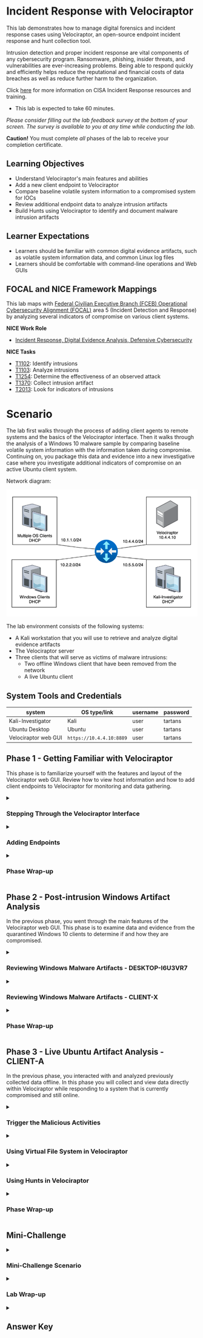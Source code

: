 # Incident Response with Velociraptor

This lab demonstrates how to manage digital forensics and incident response cases using Velociraptor, an open-source endpoint incident response and hunt collection tool.

Intrusion detection and proper incident response are vital components of any cybersecurity program. Ransomware, phishing, insider threats, and vulnerabilities are ever-increasing problems. Being able to respond quickly and efficiently helps reduce the reputational and financial costs of data breaches as well as reduce further harm to the organization.

Click <a href="https://www.cisa.gov/topics/cybersecurity-best-practices/organizations-and-cyber-safety/cybersecurity-incident-response" target="_blank"> here</a> for more information on CISA Incident Response resources and training.

 - This lab is expected to take 60 minutes.

*Please consider filling out the lab feedback survey at the bottom of your screen. The survey is available to you at any time while conducting the lab.*

**Caution!** You must complete _all_ phases of the lab to receive your completion certificate.

## Learning Objectives

-	Understand Velociraptor's main features and abilities
-	Add a new client endpoint to Velociraptor
-	Compare baseline volatile system information to a compromised system for IOCs
-	Review additional endpoint data to analyze intrusion artifacts
-	Build Hunts using Velociraptor to identify and document malware intrusion artifacts

## Learner Expectations

 - Learners should be familiar with common digital evidence artifacts, such as volatile system information data, and common Linux log files
 - Learners should be comfortable with command-line operations and Web GUIs

## FOCAL and NICE Framework Mappings

This lab maps with <a href="https://www.cisa.gov/resources-tools/resources/federal-civilian-executive-branch-fceb-operational-cybersecurity-alignment-focal-plan" target="_blank">Federal Civilian Executive Branch (FCEB) Operational Cybersecurity Alignment (FOCAL)</a> area 5 (Incident Detection and Response) by analyzing several indicators of compromise on various client systems.

**NICE Work Role**

- <a href="https://niccs.cisa.gov/workforce-development/nice-framework" target="_blank">Incident Response, Digital Evidence Analysis, Defensive Cybersecurity</a>

**NICE Tasks**

- <a href="https://niccs.cisa.gov/workforce-development/nice-framework" target="_blank">T1102</a>: Identify intrusions
- <a href="https://niccs.cisa.gov/workforce-development/nice-framework" target="_blank">T1103</a>: Analyze intrusions
- <a href="https://niccs.cisa.gov/workforce-development/nice-framework" target="_blank">T1254</a>: Determine the effectiveness of an observed attack
- <a href="https://niccs.cisa.gov/workforce-development/nice-framework" target="_blank">T1370</a>: Collect intrusion artifact
- <a href="https://niccs.cisa.gov/workforce-development/nice-framework" target="_blank">T2013</a>: Look for indicators of intrusions

<!-- cut -->

# Scenario

The lab first walks through the process of adding client agents to remote systems and the basics of the Velociraptor interface. Then it walks through the analysis of a Windows 10 malware sample by comparing baseline volatile system information with the information taken during compromise. Continuing on, you package this data and evidence into a new investigative case where you investigate additional indicators of compromise on an active Ubuntu client system.

Network diagram:

![network-diagram.png](./img/network-diagram.png)

The lab environment consists of the following systems:
 - A Kali workstation that you will use to retrieve and analyze digital evidence artifacts
 - The Velociraptor server
 - Three clients that will serve as victims of malware intrusions:
   - Two offline Windows client that have been removed from the network
   - A live Ubuntu client

## System Tools and Credentials

| system | OS type/link |  username | password |
|--------|---------|-----------|----------|
| Kali-Investigator | Kali | user | tartans |
| Ubuntu Desktop | Ubuntu |user | tartans|
| Velociraptor web GUI | `https://10.4.4.10:8889` | user | tartans |

<!-- cut -->

## Phase 1 - Getting Familiar with Velociraptor

This phase is to familiarize yourself with the features and layout of the Velociraptor web GUI. Review how to view host information and how to add client endpoints to Velociraptor for monitoring and data gathering.

<details> 
<summary> 
<h3>Stepping Through the Velociraptor Interface</h3> 
</summary> 
<p>  


1. (**Velociraptor**) Open the `Velociraptor` console and launch Firefox from the Desktop shortcut.

2. (**Velociraptor, Firefox**) Firefox should automatically open the Velociraptor login page. If this does not occur, open a new tab and browse to `https://10.4.4.10:8889`. You can safely ignore any certificate warnings by clicking 'Advanced' and then 'Accept the Risk and Continue'.

3. (**Velociraptor, Firefox**) When prompted, log in with the credentials: `user` | `tartans`. You may ignore or accept any prompts to save the password to the browser.

You should be at the Velociraptor home page.

| &#128736; Velociraptor |
|---|
|_Velociraptor allows incident response teams to rapidly collect and examine artifacts from across a network and deliver forensic detail following a security incident. In the event of an incident, an investigator controls the Velociraptor agents to hunt for malicious activity, run targeted collections, perform file analysis, or pull large data samples. The Velociraptor Query Language (VQL) allows an investigator to develop custom hunts that meet specific investigation needs with the ability to adapt queries quickly in response to shifting threats and new information gained through the investigation._ |

You can read more about Velociraptor at their <a href="https://docs.velociraptor.app/" target="_blank"> webpage</a> and in this <a href="https://www.cisa.gov/resources-tools/services/velociraptor" target="_blank">CISA reference page</a>.

The home page displays dashboards with relevant system status information such as memory, CPU, and disk usage. There is also a graph that displays how many active clients are currently connected. There are currently 0 clients connected, but we will be adding one later.

![s14-image1.png](./img/s14-image1.png)

4. (**Velociraptor, Firefox, Velociraptor Web GUI**) Click on the "hamburger" icon (&#9776;) in the upper-left to expand the side menu bar and see the following options:

![s14-image2.png](./img/s14-image2.png)

**Artifacts**

Velociraptor uses slightly different terminology than what you may be used to. Artifacts to us might be pieces of digital or data evidence, but to Velociraptor, an "artifact" is something more akin to a job or task. Therefore, the "View Artifacts" page lists all the available artifacts (or tasks) for us to use, and the "Server Artifacts" page lists the artifacts we have already configured and used in the past. We'll dive into these later.

**Hunts**

Hunts use artifacts to automatically query systems for key criteria or indicators that you specify. The "Hunt Manager" page allows you to view, create, manage, and run Hunts.

**Notebooks**

Notebooks are exactly what they sound like. Users can create notebooks and write to them using basic Markdown, or copy/paste other Artifact and Hunt information to them. Notebooks can be assigned to specific users as collaborators, or to all users. Notebooks can also be imported or exported as needed.

**Users**

Users lists all the users of Velociraptor. Users can be split into organizations, and any user is a privileged user as far as functionality goes. However, users can only view and manage client endpoints within their own organization, or any child organizations of that parent organization. For the purposes of this lab, we will use only one account, `user`, and this account belongs to the root organization.

You may also notice that the "Host Information", "Virtual Filesystem", "Collected Artifacts", and Client Events" headings are greyed out. To "Activate" these pages we must first search for a client using the search bar at the top of the page. Let's do this now.

*Note that you can always type "all" or use the dropdown arrow next to the client search field and select "Show All" to see all hosts in your org.*

5. (**Velociraptor, Firefox, Velociraptor Web GUI**) In the "Search Clients" field enter "Desktop". Velociraptor will automatically populate the option for the host named "DESKTOP-I6U3VR7". Click on this entry to view this client.

![s14-image3.png](./img/s14-image3.png)

Velociraptor will display a header for this client that shows its Client ID, hostname, FQDN (if it has one), OS Version description, and any labels that may be associated with this client. The client currently shows the label "windows10", which matches the OS version, but also two labels of "Quarantine" and "offline".

![s14-image4.png](./img/s14-image4.png)

6. (**Velociraptor, Firefox, Velociraptor Web GUI**) Click on the green bar that makes up the Client ID and Velociraptor to the Host Information page for this client.

Notice a few key items on the page.
 - We can view the system's last known IP address and MAC address for easy network identification
 - The Quarantine option is showing that the system is currently quarantined. We'll deal with why later, but quarantined systems are remotely taken offline so that only the Velociraptor server can communicate with the client over TLS and port 443. This helps prevent any further spread of malware.
 - Far to the right of the page is a ">_Shell" button. If this system was online and live, you could send remote commands to it. We will do this in a later phase of the lab.
 - The VFS button allows you to remotely access the client's file system. Again, since this system is no longer online we cannot interact with it, but we will interact with another later in the lab.

Keep these items in mind for later.

7. (**Velociraptor, Firefox, Velociraptor Web GUI**) We know that there is at least one Windows 10 system, so now let's search for any others using the label of "windows10". In the "Search Clients" field, type "windows10" and Velociraptor should once again populate the existing label option for you. Click this to view all clients with that label.

![s14-image5.png](./img/s14-image5.png)

You should notice another system with the "windows10" label named "CLIENT-X" that is also offline and quarantined. Applying labels to hosts allows you to easily group and filter for specific hosts in Velociraptor.

8. (**Velociraptor, Firefox, Velociraptor Web GUI**) Click on the green bar that makes up the Client ID for `CLIENT-X` and Velociraptor goes to the Host Information page for this client. Use this information to answer the following knowledge check question.

**Knowledge Check Question 1:** *What was the Last Seen IP for CLIENT-X?*

We'll return to these hosts later to investigate why they are quarantined. Now, let's learn how to add a client agent to an endpoint to attach it to Velociraptor.

</p>
</details>

<details> 
<summary> 
<h3>Adding Endpoints</h3> 
</summary> 
<p>  

1. (**Velociraptor, Firefox, Velociraptor Web GUI**) Click on the hamburger icon (&#9776;) again to expand the side menu bar and click on "Server Artifacts".

You should see a few existing artifacts, including one named "Server.Utils.CreateMSI". This Velociraptor artifact was used to generate a custom MSI agent installer file for Windows clients. This installer was used on the two Windows 10 clients reviewed in the previous section.

![s14-image6.png](./img/s14-image6.png)

2. (**Velociraptor, Firefox, Velociraptor Web GUI**) Click on the "Server.Utils.CreateMSI" artifact line and new information should with several tabs.

 -  *Artifact Collection*: displays general information about the artifact, such as creation time, state (completed or ongoing), if any files were uploaded (created), and if so, the uploaded bytes (size).
 - *Uploaded Files*: displays the files uploaded which can then be downloaded
 - *Requests*: shows the full JSON structure of the request this artifact generates
 - *Results*: shows the outcome of the requests and the Notebook will also retain a copy of the results (if nothing else is added)
 - *Log*: shows the progress of the artifact when requested. If it's still ongoing you may see further updates, but for "one and done" artifacts the log will simply show when it was initiated, completed, and any updates in between.
 - *Notebook*: shows the information associated with the Artifact or collected data. We will look at these more in Phase 3

3. (**Velociraptor, Firefox, Velociraptor Web GUI**) Lastly, if you click on the "Artifact Collection" tab and then click on the green button that represents the "Artifact Names" you can see more details about the artifact. This detailed information includes a description of what the artifact does (used when selecting the artifact initially), optional parameters that can be applied, and any dependent tools of the server.

![s14-image7.png](./img/s14-image7.png)

For this specific artifact, the task creates the MSI installer for Windows clients to add the agent. The package specifically includes the information and configuration information for this server to include its IP, server ID, certificate, and other metadata. You may close this popup once you are finished reviewing the information.

All a user needs to do to install the agent on any Windows system is download the installer and run it. The agent automatically reaches back to the server and connects the client as an endpoint.

4. (**Velociraptor, Firefox, Velociraptor Web GUI**) *We won't be using the agent installer in this lab, but you can now see how easy it is to download or transfer the installer to other systems using the Velociraptor web GUI.* To download the installer, you would click on the "Uploaded Files" tab and click on the green button under the "vfs_path" column. You should see the browser initiate the download. 

Now that you've reviewed an existing artifact, let's generate a custom agent installer for a Linux/Ubuntu system. Unfortunately for Linux clients, the agent installer generation process is a bit more of a manual one. Luckily, you only need to do it once per agent installer. 

5. (**Velociraptor, Firefox, Velociraptor Web GUI**) Click on the Home menu button to return to the home page. Scroll down to the "Current Orgs" section and click the green button under "Client Config" to download a copy of the current root client config.

![s14-image8.png](./img/s14-image8.png)

This will download the config file to the Downloads folder. If we had more orgs in this setup, there would/could be a unique client config for each, depending on your needs.

6. (**Velociraptor**) Open a 'Terminal' using the shortcut on the right-side menu bar.

7. (**Velociraptor, Terminal**) Create the client agent installer package with the following command:

```
./velociraptor_setup/velociraptor debian client --config ~/Downloads/client.root.config.yaml --output agent-installer.deb
```

By default, the installer is named with the version of the client. The `--output` option allows us to specify a more user-friendly name for the output file. This will create the agent installer package in the current working directory, which is `/home/user`.

8. (**Velociraptor, Terminal**) Ensure the agent installer is present in the home directory with the `ls`. command.

![s14-image9.png](./img/s14-image9.png)

The next step is to transfer the package to the client endpoint and install it. To make this easier in larger environments you could host this file on a simple web or file share. We will do the former and you can use it as needed throughout the remainder of the lab.

9. (**Velociraptor, Terminal**) Start a simple Python web server in the home directory (/home/user) and background this process with the following command:

```
python3 -m http.server 8080 &
```

Now you can download the installer with a simple wget or curl command on any client.

10. (**Velociraptor, Terminal**) Open a new Terminal or Terminal tab and connect to `client-a` via SSH with the following command:

```
ssh user@10.1.1.51
```

11. (**Velociraptor, Terminal**) Type and Enter "yes" if asked to continue and then use the password `tartans` to complete the connection.

12. (**Velociraptor, Terminal, SSH Session to Client-A**) Use the following command to download the installer:

```
wget http://10.4.4.10:8080/agent-installer.deb
```

![s14-image10.png](./img/s14-image10.png)

13. (**Velociraptor, Terminal, SSH Session to Client-A**) Install the endpoint client with the following command, using the sudo password of "tartans" when prompted:

```
sudo dpkg -i agent-installer.deb
```

![s14-image11.png](./img/s14-image11.png)

14. (**Velociraptor, Terminal**) You can then exit the connection by typing and entering `exit` or simply closing the Terminal tab/window.

15. (**Velociraptor, Firefox, Velociraptor Web GUI**) Return to the Velociraptor console, open Firefox, and click on the Home button to return to the Velociraptor home page.

You should see an additional client on the "Currently Connected Clients" graph.

![s14-image12.png](./img/s14-image12.png)

16. (**Velociraptor, Firefox, Velociraptor Web GUI**) To confirm the client details, type and enter "client-a" in the "Search Clients" field and then click on the populated entry for `host:client-a`.

![s14-image13.png](./img/s14-image13.png)

17. (**Velociraptor, Firefox, Velociraptor Web GUI**) Lastly, add a label to this system to identify it as an "Ubuntu 20.04" system. Click on the "Add Label" button (the icon looks like a tag), type the label name of "Ubuntu 20.04", click on 'Create Ubuntu 20.04', and then click on "Add it!".

![s14-image14.png](./img/s14-image14.png)

If done correctly, there is a new label for the system.

![s14-image15.png](./img/s14-image15.png)

In this phase you have reviewed some of the basic features of Velociraptor, reviewed how to install client endpoint agents on hosts, and how to apply labels to hosts.

We'll dig deeper (pun intended) into more of Velociraptor's features and functionality throughout the lab. It is recommended that you review the <a href="https://docs.velociraptor.app/" target="_blank">official documentation</a> if you are interested in more of what Velociraptor has to offer.

#### Grading Check

(**Kali-Investigator, Firefox**) To check your work, browse to the grading page at `https://skills.hub/lab/tasks` or `(https://10.5.5.5/lab/tasks)` from the Kali-Investigator system. Click the `Submit/Re-Grade Tasks` button to trigger the grading checks. Refresh the results after a few moments to see your results.

![gc1.png](./img/gc1.png)

Grading Check 1: Verify that the Velociraptor endpoint agent was successfully installed on Client-A
 - Velociraptor sees Client-A as an attached client endpoint
 - Client-A has the correct "Ubuntu 20.04" label assigned to it

`Copy the token or flag strings to the corresponding question submission field to receive credit. Don't forget to answer the knowledge check question as well.`

`You should complete all phase 1 tasks before moving on to phase 2.`

</p>
</details>

<details> 
<summary> 
<h3>Phase Wrap-up</h3> 
</summary> 
<p> 

You walked through the main features and components of the Velociraptor web GUI, how clients are viewed and labels, and how endpoints can be added to Velociraptor's management structure.

</p>
</details>


## Phase 2 - Post-intrusion Windows Artifact Analysis

In the previous phase, you went through the main features of the Velociraptor web GUI. This phase is to examine data and evidence from the quarantined Windows 10 clients to determine if and how they are compromised.

<details> 
<summary> 
<h3>Reviewing Windows Malware Artifacts - DESKTOP-I6U3VR7</h3> 
</summary> 
<p>  

1. Open the "Kali-Investigator" console and then open Firefox (Firefox ESR) using the shortcut on the Desktop.

2. (**Kali-Investigator, Firefox**) In Firefox, open a new tab and browse to `https://10.4.4.10:8889`. You can safely ignore any certificate warnings by clicking 'Advanced" and then "Accept the Risk and Continue'.

3. (**Kali-Investigator, Firefox**) When prompted, log in with the credentials: `user` | `tartans`. You may ignore or accept any prompts to save the password to the browser.

We learned how to view specific hosts/clients in Velociraptor. Now let’s review the evidence retrieved from the two compromised Windows 10 clients.

4. (**Kali-Investigator, Firefox, Velociraptor Web GUI**) Next to the "Search Clients" field, click the dropdown and select "Show All". You should see the three hosts from the previous phase: `DESKTOP-I6U3VR7`, `CLIENT-X`, and `client-a`.

5. (**Kali-Investigator, Firefox, Velociraptor Web GUI**) Click on the green Client ID button for `DESKTOP-I6U3VR7` to view its host information.

6. (**Kali-Investigator, Firefox, Velociraptor Web GUI**) Next, click on the "Collected" tab to review data collected from this system. You should see an entry with an Artifact named "System.VFS.DownloadFile".

![s14-image17.png](./img/s14-image17.png)

This artifact was used to collect files from the host via the Virtual File System (VFS) feature of Velociraptor. This makes a convenient way to collect, store, and share data files retrieved from endpoints. We will go further into the VFS of Client-A in the next phase. For now, we can retrieve the files that were collected and stored on the Velociraptor server.

7. (**Kali-Investigator, Firefox, Velociraptor Web GUI**) Click on the row for the "System.VFS.DownloadFile" entry and then click on the "Uploaded Files" tab of the dashboard that renders the filenames that were collected from this host.

![s14-image18.png](./img/s14-image18.png)

Each file is represented in its own row, and each can be downloaded to your local system for further investigation.

These files were generated using Sysinternals Suite tools on the compromised systems.

| &#128736; Sysinternals |
|---|
|_The Sysinternals web site was created in 1996 by Mark Russinovich to host advanced system utilities and technical information. Sysinternals utilities can help you manage, troubleshoot and diagnose Windows and Linux systems and applications._ |

You too can download and use the full Sysinternals Suite from its website by <a href="https://learn.microsoft.com/en-us/sysinternals/" target="_blank">Microsoft</a>.

8. (**Kali-Investigator, Firefox, Velociraptor Web GUI**) If you hover over each file, you can see a tooltip with the text "Download File" and if you click on any of the green buttons in the "vfs_path" column you will download the file. Go ahead and download each of the 11 files to the default Downloads folder. Keep in mind that you need to view the second page of results to retrieve the 11th file or expand the page size of displayed results to more than 10.

9. (**Kali-Investigator**) Open a 'Terminal' from either the Desktop shortcut or from the top menu bar icon.

10. (**Kali-Investigator, Terminal**) Create a new folder in the home directory and then copy these files to it with the following commands:

```
mkdir ~/DESKTOP-I6U3VR7
mv ~/Downloads/*.{txt,CSV,csv,exe,vbs} ~/DESKTOP-I6U3VR7
cd ~/DESKTOP-I6U3VR7
```

![s14-image19.png](./img/s14-image19.png)

The `mv` command options will ensure you get every file with the extensions found in the collected evidence. The files consist of the following:

| filename | description |  tool used |
|--------|---------|-----------|
| citrio.exe | A copy of the malicious executable | none |
| citrio.vbs | A visual basic script | none |
| procexp.txt| Lists all running processes | Process Explorer |
| procmon-proc.txt | Lists all running process/thread info | Process Monitor |
| procmon-reg.txt | Lists all registry hooks at time of running | Process Monitor |
| pslist.txt | Lists all running processes | pslist |
| psloggedon.txt | Lists current logged on users and some system info | psloggedon |
| ScheduledTasks.txt | Lists current scheduled tasks | PowerShell |
| services.txt | Lists all running services | psservice |
| StartupItems.txt | Lists all items in the startup folder | PowerShell |
| tcpview.csv | Lists current TCP connections | TCP View |

These files can tell us what was running on the system at the time the data was collected. We can see things like running process, open connections, things that might indicate persistence - scheduled tasks, services, or startup items - and information about the system and who was logged in.

However, none of this information is useful if we don't have a baseline to compare it to. Luckily, we happen to have the same information taken BEFORE the malware was executed.

11. (**Kali-Investigator, Firefox**) Return to Firefox and return to the Skills Hub page or open a new tab and browse to `https://skills.hub/files`.

12. (**Kali-Investigator, Firefox**) Click on the `windows10-baseline.zip` link to download the files.

![files.png](./img/files.png)


13. (**Kali-Investigator, Terminal**) Back in the Terminal, create a new folder and then unzip these files to it with the following commands:

```
mkdir ~/baseline
unzip ~/Downloads/windows10-baseline.zip -d ~/baseline
```

Now you have a folder for the system baseline info and the information captured during the compromise. This baseline information represents what a base Windows 10 system should be running after startup with no additional processes being run. This information won't tell us exactly what malware is running or how it got on to the system, but at least it gives us something to compare to and try to figure out what is "new".

The next few steps guide you through conducting some basic analysis of the system information files. Then you are asked to identify key pieces of information on your own.

14. (**Kali-Investigator**) Compare the process list (pslist) output of the compromised system with that of the baseline system for evidence of new and possible malicious processes.

```
diff <(cat ~/DESKTOP-I6U3VR7/pslist.txt | tr -d '\r\0' | sort) <(cat ~/baseline/pslist.txt | tr -d '\r\0' | sort) | grep 'citrio'
```

The `diff` command shows us if the process citrio appears in one or more of the pslist output files. There are some extra parameters added to ensure the `diff` compares only the text and not any hidden special characters that may be present due to Windows file formatting.

If a result is found, the arrow direction implies which file the content exists in. Therefore, since the compromised pslist output is listed first and the baseline is compared second, an arrow direction of "<" means the entry exists in the compromised output but not the baseline.

**Knowledge Check Question 2:** *What is the Process ID/PID for the unknown process in the compromised pslist.txt output?*

![kc2.png](./img/kc2.png)

We now have a suspicious process to investigate. Let's check if this process was a one-off or if there is some sort of persistence in place to continue running the malware if we were to kill the process. 

15. (**Kali-Investigator**) Review the Startup Items, Scheduled Tasks, and Services output files from DESKTOP-I6U3VR7 for any references to "citrio". Simply open each file and search within the text for this string. You should find a reference in one of the collected evidence files.

**Knowledge Check Question 3:** *What file is called at startup to create persistence for the malware? (Hint: it's not a .exe)*

![kc3.png](./img/kc3.png)

We can now be confident that citrio is the malicious process in question and is set to run again at startup. The startup folder includes the citrio.vbs script, which further calls the citrio.exe executable that is buried in another innocuous AppData folder.

![s14-image21.png](./img/s14-image21.png)

To remove it, we would remove both the base file and its persistence method. We may also want to add monitors for this startup folder to alert if other items are added. While best practices for eradication and recovery, you don't need to perform these tasks in this lab.

Since we know citrio was running, let's parse the collected TCP View output from DESKTOP--I6U3VR7 to see if the malware was trying to call out or beacon to an external entity. Open the TCP View output file and review it for occurrences of citrio. Even though the file is in a .csv format, you can view it as a text file.

**Knowledge Check Question 4:** *What is the external IP address associated with the citrio.exe process in the TCP View output?*

![kc4.png](./img/kc4.png)

Based on our findings, the malicious `citrio.vbs` script runs in the Startup folder, which will ensure that `citrio.exe` is run each time the system boots up. These files were originally dropped on the system via a malicious PDF. In this instance, `citrio.exe` had a process ID of `7540`. The `citrio.exe` process calls out to `45.114.209.111`.

To understand exactly what the malware is doing we would need to perform further testing or reverse engineering, which will not be covered in this lab. However, the malicious process would attempt to contact a C2 (Command and Control) server at the listed IP address and wait for further instructions.

A list of potential remediations would be:
 - Add IP-based firewall blocks for the IP address of the external IP address
 - Add A/V or host IDS signatures for this malware sample based on its file hash
 - Implement Endpoint Detection and Response tools to monitor changes to Startup items
 - Remove all traces of the citrio.exe and citrio.vbs
 - Disable VBS by default

</p>
</details>

<details> 
<summary> 
<h3>Reviewing Windows Malware Artifacts - CLIENT-X</h3> 
</summary> 
<p>  

1. (**Kali-Investigator, Firefox, Velociraptor Web GUI**) Repeat the process to collect the evidence files for `CLIENT-X`. For reference, see steps 1-8 above.

*You do not need to redownload the baseline information, as the info does not change for this system.*

2. (**Kali-Investigator**) Open a 'Terminal' from either the Desktop shortcut or from the top menu bar icon.

3. (**Kali-Investigator, Terminal**) Create a new folder in the home directory and then copy these files to it with the following commands:

```
mkdir ~/CLIENT-X
mv ~/Downloads/*.{txt,csv,exe,xlsm} ~/CLIENT-X
cd ~/CLIENT-X
```

The `mv` command will ensure you get every file with the extensions found in the collected evidence. The files consist of the following:

| filename | description |  tool used |
|--------|---------|-----------|
| balance - 2020.xlsm | A copy of the malicious Excel file | none |
| file.exe | An unknown malicious executable | none |
| procexp.txt| Lists all running process/thread info  | Process Explorer |
| proexp-excel.txt | Lists all running process/thread info showing Excel spawning another process | Process Explorer |
| pslist.txt | Lists all running processes | pslist |
| psloggedon.txt | Lists current logged on user and some system info | psloggedon |
| psservice.txt | Lists all running services | psservice |
| tcpview.csv | Lists current TCP connections | TCP View |

*Note that there is a small typo in the "proexp-excel.txt" output (there is a missing 'c' in the filename).*

4. (**Kali-Investigator**) We'll streamline this investigation a bit. We're fairly sure the Excel file is involved, but the pslist.exe output does not list parent process IDs. Open the "proexp-excel.txt" output file and answer the following question. Hint: Processes indented below another process indicate that the indented process is a child of the non-indented one above it.

**Knowledge Check Question 5:** *What process is spawned by EXCEL in the proexp-excel.txt output file?*


![kc5.png](./img/kc5.png)

We now have an understanding that the "balance - 2020.xlsm" file somehow spawns the malicious executable. But how?

5. (**Kali-Investigator, Calc**) Double-click the .xlsm file to open it in LibreOffice Calc. The spreadsheet appears normal. Then click on "Tools" -> "Macros" -> "Edit Macros".

6. (**Kali-Investigator, Calc**) Expand the heading for "balance - 2020.xlsm" -> "VBAProject" -> "Document Objects" and then double-click the "ThisWorkbook" entry to show the macro.

![s14-image20.png](./img/s14-image20.png)

The macro is creating a file named file.exe and then writing/dumping the contents of the data below into the file, creating the malicious.exe, which is embedded in the .xlsm file itself.

**Knowledge Check Question 6:** *What is the Process ID/PID for file.exe in the compromised pslist.txt output?*

![kc6.png](./img/kc6.png)

Like the previous Windows client, review the TCP View output to determine if the file.exe process was creating a suspicious external connection.

**Knowledge Check Question 7:** *What is the external IP address associated with the file.exe process in the TCP View output?*

![kc7.png](./img/kc7.png)

Based on our findings, the malicious `file.exe` process was running as process id `8676`. The file is created via an .xlsm file that includes malicious macros. Running/opening the Excel file creates the `file.exe` file and runs it. Even if Excel is closed after this point, `file.exe` will continue to run. `file.exe` reaches out to `27.0.128.34`.

To understand exactly what the malware is doing we would need to perform further testing or reverse engineering, which will not be covered in this lab. However, the malicious process would attempt to harvest credentials stored in various system data and then export these credentials to the IP noted above.

A list of potential remediations would be:
 - Add IP-based firewall blocks for the IP address of the external IP address
 - Add A/V or host IDS signatures for this malware sample based on its file hash
 - Ensure macros are disabled by default in Office products
 - Disable VBS by default
 - Remove all traces of the file.exe and the initial .xlsm file

</p>
</details>

<details> 
<summary> 
<h3>Phase Wrap-up</h3> 
</summary> 
<p> 

In this phase you retrieved evidence previously collected by Velociraptor and reviewed it for information related to two instances of compromise stemming from malware. This was a very simple example of how Velociraptor can be used to store and make available data critical to the incident response investigation process. 

`You should submit and complete all phase 2 knowledge check questions before moving on to phase 3.`

</p>
</details>

## Phase 3 - Live Ubuntu Artifact Analysis - CLIENT-A

In the previous phase, you interacted with and analyzed previously collected data offline. In this phase you will collect and view data directly within Velociraptor while responding to a system that is currently compromised and still online.

<details> 
<summary> 
<h3>Trigger the Malicious Activities</h3> 
</summary> 
<p> 

(**Kali-Investigator, Firefox**) When ready, browse to the grading page at `https://skills.hub/lab/tasks` or `(https://10.5.5.5/lab/tasks)` from the Ubuntu-Desktop system. Click the `Submit/Re-Grade Tasks` button to trigger the malicious activities for phase 3. The page will automatically refresh once the activities are complete, which will take roughly 45-60 seconds.

![gc2.png](./img/gc2.png)

Once you see the following message on the grading page you are ready to proceed.

![gc2-1.png](./img/gc2-1.png)

</p>
</details>

<details> 
<summary> 
<h3>Using Virtual File System in Velociraptor</h3> 
</summary> 
<p> 

*If Velociraptor is still open in the browser of `Kali-Investigator` you may skip to step 4.*

1. (**Kali-Investigator**) Open the `Velociraptor` console and launch Firefox from the Desktop shortcut.

2. (**Kali-Investigator, Firefox**) From the Skills Hub site, click on the 'Bookmarks' tab and then click on the bookmarked link for Velociraptor (`https://10.4.4.10:8889`), if not already open.

![s14-image22.png](./img/s14-image22.png)

You can safely ignore any certificate warnings by clicking 'Advanced' and then 'Accept the Risk and Continue'.

3. (**Kali-Investigator, Firefox**) When prompted, log in with the credentials: `user` | `tartans`. You may ignore or accept any prompts to save the password to the browser.

We'll imagine that a user reported that their password is no longer working and they cannot log in to their Ubuntu client system. They are 100% sure that they have not updated or changed their password recently. This might be nothing, but we'll investigate the likelihood that this system was compromised.

4. (**Kali-Investigator, Firefox, Velociraptor Web GUI**) In Velociraptor, next to the "Search Clients" field, click the dropdown and select "Show All". You should once again see the three hosts from the previous phase: `DESKTOP-I6U3VR7`, `CLIENT-X`, and `client-a`.

5. (**Kali-Investigator, Firefox, Velociraptor Web GUI**) Click on the green Client ID button for `client-a` to view its host information.

6. (**Kali-Investigator, Firefox, Velociraptor Web GUI**) Since we believe an account may have been compromised, we'll use the Virtual File System (VFS) option to view the client's /etc/shadow file. Begin by clicking on the green VFS tab (with the folder icon) for this client.

7. (**Kali-Investigator, Firefox, Velociraptor Web GUI**) On the following screen, click on the folder entry for "auto" on the left and then click the "Refresh" icon on the right side of the window. This will refresh the contents of the filesystem in Velociraptor.

![s14-image23.png](./img/s14-image23.png)

8. (**Kali-Investigator, Firefox, Velociraptor Web GUI**) Click on the entry for "auto" again on the left side of the window, which should expand the content of the directory. Click on the entry for the "etc" directory to highlight it and then click on the "Refresh" icon on the right side once again.

![s14-image24.png](./img/s14-image24.png)

This will list all the contents of the `etc` directory, though Velociraptor initially limits the contents to 5 per page.

9. (**Kali-Investigator, Firefox, Velociraptor Web GUI**) Since we know that the shadow file can provide evidence of password changes we can filter for it directly. Click on the heading for "Name" and a green filter button should appear. Within the Regex Filter field, type and enter the string "shadow".

![s14-image25.png](./img/s14-image25.png)

10. (**Kali-Investigator, Firefox, Velociraptor Web GUI**) Now, click on the entry for the shadow file and you should see a button to "Collect from the client" in the bottom half of the screen.

![s14-image26.png](./img/s14-image26.png)

11. (**Kali-Investigator, Firefox, Velociraptor Web GUI**) Click this button and the file will be collected and stored in Velociraptor, just like the previous Windows artifact files were retrieved before you began this lab. This action will produce a download link for the retrieved file and a preview option to the right.

![s14-image27.png](./img/s14-image27.png)

Use the preview option by clicking the green button to view the contents of the file.

12. (**Kali-Investigator, Firefox, Velociraptor Web GUI**) Look for the entry for "user" which should look like the following:

`user:$6$8lK65U8GKFNrKGsq$F/vhcAJYSMS8ybQWiWvB9o5Rr/IiLVAumVtPrmqwYRzXAPFDJ2Kb8AKuvJwni3wLGwH/XMXAKgzISCHANmocI/:20269:0:99999:7:::`

The number value of `20269` in the example above is the day the password was updated, based on the Epoch time of Jan 1st, 1970, meaning the password was last changed on the 20,269th day since Jan 1st, 1970.

13. (**Kali-Investigator, Terminal**) Open a Terminal and enter the following command to convert this number to a readable date, substituting your number value in the command:

```
date -d '1970-01-01 +##### days'
```

The result should be a recent date - either today's date or the day prior (depending on the exact time you ran the activity script for phase 3) - meaning this account password was indeed changed recently without the user's knowledge. It seems there is more to investigate on this system.

</p>
</details>

<details> 
<summary> 
<h3>Using Hunts in Velociraptor</h3> 
</summary> 
<p> 

Hunts are a way for us to collect specific data about a system all at once.

1. (**Kali-Investigator, Firefox, Velociraptor Web GUI**) Back in Velociraptor, click on the "hamburger" icon (&#9776;) in the upper-left to expand the side menu bar and click on the "Hunt Manager" entry.

2. (**Kali-Investigator, Firefox, Velociraptor Web GUI**) Click on the '+' icon in the upper left to create a new hunt. Provide the following details in the popup.

 - Description: client-a IR
 - Include Condition: Change to "Match by label" and then select the "Ubuntu 22.04" label 
 - Orgs: select the "root" org
 - Check the box next to "Start Hunt Immediately"

![s14-image28.png](./img/s14-image28.png)

These settings will ensure the Hunt runs only against systems tagged with "ubuntu 22.04" label within the root organization and will run the Hunt as soon as we complete the configuration.

3. (**Kali-Investigator, Firefox, Velociraptor Web GUI**) Next, click on the "Select Artifacts" tab and add the following artifacts by typing in their names and clicking on the label (this will change the color of the text). You can also click on the "Configure Parameters" tab at any time to verify which artifacts have been added to the Hunt.

 - Linux.Network.Netstat
 - Linux.Syslog. SSHLogin

![s14-image29.png](./img/s14-image29.png)

![s14-image30.png](./img/s14-image30.png)

4. (**Kali-Investigator, Firefox, Velociraptor Web GUI**) Click on the "Configure Parameters" tab to verify you have both Artifacts added and then click the "Launch" button at the bottom. You will be taken back to the main Hunt Manager page and see that the Hunt has been added and launched.

![s14-image31.png](./img/s14-image31.png)

5. (**Kali-Investigator, Firefox, Velociraptor Web GUI**) Click on the button for `client-a` at the top of the screen or follow the path of searching for this client to view its information.

6. (**Kali-Investigator, Firefox, Velociraptor Web GUI**) While viewing `client-a` click on the green "Collected" tab and then find and click on the artifact entry for the Hunt you just launched. The artifact will have the Artifacts description of "Linux.Network.Netstat | Linux.Syslog.SSHLogin".

![s14-image32.png](./img/s14-image32.png)

7. (**Kali-Investigator, Firefox, Velociraptor Web GUI**) From the bottom half of the screen, click on the Notebook tab. The notebook has been prepopulated with the results of our Hunt.

![s14-image33.png](./img/s14-image33.png)

8. (**Kali-Investigator, Firefox, Velociraptor Web GUI**) Let's review this information. Scroll down through the netstat output. You should notice a listener on port 55555, which is an odd port to listen on. Also, pay attention to the "CommandLine" entry for this process.

![s14-image34.png](./img/s14-image34.png)

**Knowledge Check Question 8:** *Knowledge Check Question 8: What suspicious port number is discovered in the netstat output?*

Lastly, note the process ID, or PID. Record this number, as you will need it again shortly.

So it seems that something is running an unwanted listener on port 55555 on this system. Luckily, nothing is connected to it. But how did it get here?

9. (**Kali-Investigator, Firefox, Velociraptor Web GUI**) Scroll further down through the notebook and note the SSH login activity. You should see several failed login attempts followed by a successful password authentication.

![s14-image35.png](./img/s14-image35.png)

This could be indicative of a brute force attack that was successful prior to the password change.

10. (**Kali-Investigator, Firefox, Velociraptor Web GUI**) Return to the view of `client-a`'s information and look for the `>_Shell` button in the upper right.

![s14-image36.png](./img/s14-image36.png)

11. (**Kali-Investigator, Firefox, Velociraptor Web GUI**) Enter the following command and then click the "Launch" button.

```
ps -eo pid,ppid,cmd --forest
```

![s14-image37.png](./img/s14-image37.png)

Once you see a timestamp associated with the command, the output has been saved under the "Collected" screen output. Click on the Artifact for "Linux.Sys.BashShell" and then look at the Notebook tab below like before.

![s14-image38.png](./img/s14-image38.png)

12. (**Kali-Investigator, Firefox, Velociraptor Web GUI**) Scroll down to the process output and look for the PID you noticed previously in the netstat output. Alternatively you can search the page for this value/number or search for the command "nc -lkp 55555".

![s14-image39.png](./img/s14-image39.png)

You should notice that there is another process associated with the netcat process named `software-update-service.sh` and this is running out of the `/home/user/Pictures` directory. This is also highly suspicious.

13. (**Kali-Investigator, Firefox, Velociraptor Web GUI**) Recall how you used the VFS previously to retrieve and view a file on the remote client. Return to the VFS screen for `client-a`. Make sure you refresh the directories as needed to view the Pictures directory contents.

14. (**Kali-Investigator, Firefox, Velociraptor Web GUI**) Click the button to collect and then download the service shell script and review its contents, which is just the netcat command to run a constant listener via this script as a service. You can use the Preview option to the right, which will show the plaintext and hex output of the file contents.

```
#!/bin/bash
nc -lkp 55555
```

15. (**Kali-Investigator, Firefox, Velociraptor Web GUI**) Click the button to collect and optionally download the *other* file found alongside the service shell script. Review the contents for the following question.

![s14-image40.png](./img/s14-image40.png)

**Knowledge Check Question 9:** *What is the token found in the other file located with the suspicious service file?*

`You should submit and complete all phase 3 knowledge check questions before moving on to the mini-challenge.`

Throughout this phase you have discovered a possible intrusion into the network and determined key characteristics about the compromise.
 - A brute-force login attack led to access to a client over SSH
 - The user account password was then changed
 - The actor then uploaded a script that installed a service to maintain a netcat listener on port 55555

A list of potential remediations would be:
 - Add enhanced logging for login attempts, especially from remote clients
 - Consider disabling SSH entirely if not required
 - Add firewall/access control rules to restrict SSH access to only what is required
 - Configure account lockout thresholds for SSH if SSH is required
 - Implement stronger password requirement policies
 - Review user permissions and roles to implement the principle of least privilege
 - Monitor for new service creation via EDR tools

</p>
</details>

<details> 
<summary> 
<h3>Phase Wrap-up</h3> 
</summary> 
<p> 

Through Velociraptor Hunts, VFS browsing, and shell command execution, you were able to interrogate and collect evidence from the compromise client without ever having to initiate a remote shell like SSH or access the console directly. Velociraptor makes it easy to collect data from hosts and perform additional queries via commands. Keep in mind that the actions taken in this lab are just scratching the surface of what Velociraptor can do.

</p>
</details>

## Mini-Challenge

<details> 
<summary> 
<h3>Mini-Challenge Scenario</h3> 
</summary> 
<p> 

The mini-challenge continues the investigation into the events that occurred as part of client-a's compromise. It is to quarantine the system. You will need to recall what you learned in Phase 3 of the lab to use the remote shell and VFS options for `client-a`.

You are tasked with the following:
 - Look for any recently created executable or shell script files within `client-a`'s `/home/user/` directory.
   - You can use the command `find /home/user -type f \( -mmin 60 -o -cmin -60 \) 2>/dev/null`, where the option of `--min 60` looks for any files modified or created in the last 60 mins. You may need to extend your time range depending on how long you have been working in the lab.
 - Review these files for evidence of the malicious service and find the correspondingly named .ini file in the same location.
 - Quarantine the system using the process mentioned in Phase 1 (i.e., the Quarantine function in Velociraptor).

A baseline set of data is available at `https://skills.hub/files` in case you need it.

**Mini-Challenge Question 1:** *What is the path and name of the shell script that was uploaded by the attacker?*

**Mini-Challenge Question 2:** *What token string is found within the .ini file located next to the suspicious service file?*

#### Grading Check

(**Kali-Investigator, Firefox**) To check your work, browse to the grading page at `https://skills.hub/lab/tasks` or `(https://10.5.5.5/lab/tasks)` from the Kali-Investigator system. Click the `Submit/Re-Grade Tasks` button to trigger the grading checks. Refresh the results after a few moments to see your results.

![gc3.png](./img/gc3.png)

**Mini-Challenge Grading Check 1:** *Verify that client-a has been quarantined in Velociraptor.*

</p>
</details>

<details>
<summary>
<h3>Lab Wrap-up</h3>
</summary>
<p>

### Conclusion

In completing this lab, you practiced the concept of remote incident response using endpoint collection tools like Velociraptor. You increased your incident response knowledge and skills by walking through several scenarios of malware and indications of intrusion and persistence.

 - Reviewing the main features of Velociraptor and adding a new client endpoint by installing the Velociraptor agent
 - Reviewing incident response evidence tied to malware events on two unique Windows 10 clients
 - Utilizing Velociraptor Hunts, VFS, and shell commands to interrogate and collect response data
 - Reviewing incident response evidence tied to malware events on an Ubuntu client


Skills exercised:
 - S0572: Skill in detecting host and network-based intrusions
 - S0607: Skill in collecting digital evidence
 - S0624: Skill in performing volatile data analysis
 - S0806: Skill in performing incident responses
 - S0838: Skill in identifying anomalous activities
 - S0867: Skill in performing malicious activity analysis

### References
 - <a href="https://www.cisa.gov/resources-tools/services/velociraptor" target="_blank">CISA Velociraptor Info Page</a>.
 - <a href="https://www.cisa.gov/topics/cybersecurity-best-practices/organizations-and-cyber-safety/cybersecurity-incident-response" target="_blank">CISA Incident Response Resources</a>
 - <a href="https://www.cisa.gov/resources-tools/resources/federal-civilian-executive-branch-fceb-operational-cybersecurity-alignment-focal-plan" target="_blank">Federal Civilian Executive Branch (FCEB) Operational Cybersecurity Alignment (FOCAL)</a>
 - <a href="https://learn.microsoft.com/en-us/sysinternals/" target="_blank">Sysinternals Info Page</a>
 - <a href="https://niccs.cisa.gov/workforce-development/nice-framework" target="_blank">NICE Framework</a>
 - <a href="https://docs.velociraptor.app/" target="_blank">Velociraptor Documentation</a> 

</p>
</details>

<details>
<summary>
<h2>Answer Key</h2>
</summary>
<p>

**Knowledge Check Question 1**: *What was the "Last Seen IP" for CLIENT-X?*

- `10.2.2.51`

**Knowledge Check Question 2**: *What is the Process ID/PID for the unknown process in the compromised pslist.txt output?*

- *7540*

**Knowledge Check Question 3**: *What file is called at startup to create persistence for the malware? (Hint, it's not an executable)*

- *citrio.vbs*

**Knowledge Check Question 4**: *What is the external IP address associated with the citrio.exe process in the TCP View output?*

- `45.114.209.111`

**Knowledge Check Question 5**: *What process is spawned by EXCEL in the proexp-excel.txt output file?*

- *file.exe*

**Knowledge Check Question 6**: *What is the Process ID/PID for the file.exe in the compromised pslist.txt output?*

- *8676*

**Knowledge Check Question 7**: *What is the external IP address associated with the file.exe process in the TCP View output?*

- *27.0.128.34*

**Knowledge Check Question 8**: *What suspicious port number is discovered in the netstat output?*

- *55555*

**Knowledge Check Question 9**: *What is the token found in the other file located with the suspicious service file?*

- *The token string is randomly generated for each session*

</p>
</details>



